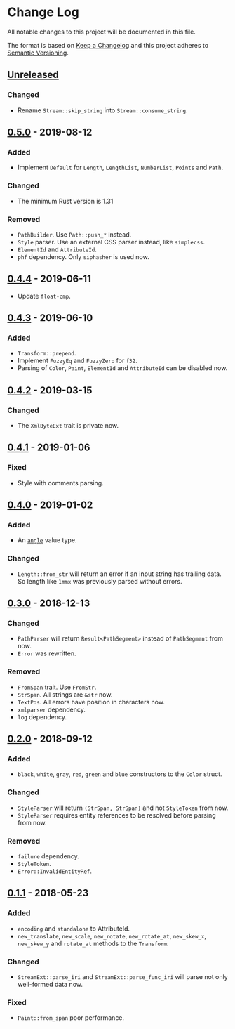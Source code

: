 # Change Log
All notable changes to this project will be documented in this file.

The format is based on [Keep a Changelog](http://keepachangelog.com/)
and this project adheres to [Semantic Versioning](http://semver.org/).

## [Unreleased]
### Changed
- Rename `Stream::skip_string` into `Stream::consume_string`.

## [0.5.0] - 2019-08-12
### Added
- Implement `Default` for `Length`, `LengthList`, `NumberList`, `Points` and `Path`.

### Changed
- The minimum Rust version is 1.31

### Removed
- `PathBuilder`. Use `Path::push_*` instead.
- `Style` parser. Use an external CSS parser instead, like `simplecss`.
- `ElementId` and `AttributeId`.
- `phf` dependency. Only `siphasher` is used now.

## [0.4.4] - 2019-06-11
- Update `float-cmp`.

## [0.4.3] - 2019-06-10
### Added
- `Transform::prepend`.
- Implement `FuzzyEq` and `FuzzyZero` for `f32`.
- Parsing of `Color`, `Paint`, `ElementId` and `AttributeId` can be disabled now.

## [0.4.2] - 2019-03-15
### Changed
- The `XmlByteExt` trait is private now.

## [0.4.1] - 2019-01-06
### Fixed
- Style with comments parsing.

## [0.4.0] - 2019-01-02
### Added
- An [`angle`](https://www.w3.org/TR/SVG11/types.html#DataTypeAngle) value type.

### Changed
- `Length::from_str` will return an error if an input string has trailing data.
  So length like `1mmx` was previously parsed without errors.

## [0.3.0] - 2018-12-13
### Changed
- `PathParser` will return `Result<PathSegment>` instead of `PathSegment` from now.
- `Error` was rewritten.

### Removed
- `FromSpan` trait. Use `FromStr`.
- `StrSpan`. All strings are `&str` now.
- `TextPos`. All errors have position in characters now.
- `xmlparser` dependency.
- `log` dependency.

## [0.2.0] - 2018-09-12
### Added
- `black`, `white`, `gray`, `red`, `green` and `blue` constructors to the `Color` struct.

### Changed
- `StyleParser` will return `(StrSpan, StrSpan)` and not `StyleToken` from now.
- `StyleParser` requires entity references to be resolved before parsing from now.

### Removed
- `failure` dependency.
- `StyleToken`.
- `Error::InvalidEntityRef`.

## [0.1.1] - 2018-05-23
### Added
- `encoding` and `standalone` to AttributeId.
- `new_translate`, `new_scale`, `new_rotate`, `new_rotate_at`, `new_skew_x`, `new_skew_y`
  and `rotate_at` methods to the `Transform`.

### Changed
- `StreamExt::parse_iri` and `StreamExt::parse_func_iri` will parse
  not only well-formed data now.

### Fixed
- `Paint::from_span` poor performance.

[Unreleased]: https://github.com/RazrFalcon/svgtypes/compare/v0.5.0...HEAD
[0.5.0]: https://github.com/RazrFalcon/svgtypes/compare/v0.4.4...v0.5.0
[0.4.4]: https://github.com/RazrFalcon/svgtypes/compare/v0.4.3...v0.4.4
[0.4.3]: https://github.com/RazrFalcon/svgtypes/compare/v0.4.2...v0.4.3
[0.4.2]: https://github.com/RazrFalcon/svgtypes/compare/v0.4.1...v0.4.2
[0.4.1]: https://github.com/RazrFalcon/svgtypes/compare/v0.4.0...v0.4.1
[0.4.0]: https://github.com/RazrFalcon/svgtypes/compare/v0.3.0...v0.4.0
[0.3.0]: https://github.com/RazrFalcon/svgtypes/compare/v0.2.0...v0.3.0
[0.2.0]: https://github.com/RazrFalcon/svgtypes/compare/v0.1.1...v0.2.0
[0.1.1]: https://github.com/RazrFalcon/svgtypes/compare/v0.1.0...v0.1.1
